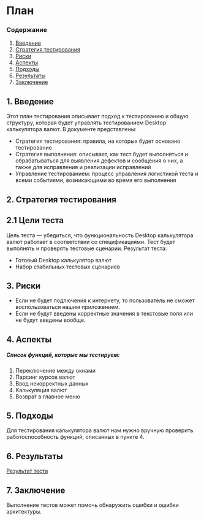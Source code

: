 # План
 ### Содержание
  1. [Введение](#1)
  2. [Стратегия тестирования](#2)
  3. [Риски](#3)
  4. [Аспекты](#4)
  5. [Подходы](#5)
  6. [Результаты](#6)
  7. [Заключение](#7)

<a name="1"></a>
 ## 1. Введение
Этот план тестирования описывает подход к тестированию и общую структуру, которая будет управлять тестированием Desktop калькулятора валют. В документе представлены:
* Стратегия тестирования: правила, на которых будет основано тестирование  
* Стратегия выполнения: описывает, как тест будет выполняться и обрабатываться для выявления дефектов и сообщения о них, а также для исправления и реализации исправлений  
* Управление тестированием: процесс управления логистикой теста и всеми событиями, возникающими во время его выполнения   



<a name="2"></a>
 ## 2. Стратегия тестирования
##  2.1 Цели теста
  Цель теста — убедиться, что функциональность Desktop  калькулятора валют работает в соответствии со спецификациями. Тест будет выполнять и проверять тестовые сценарии. Результат теста:
  * Готовый Desktop калькулятор валют
  * Набор стабильных тестовых сценариев  


<a name="3"></a>
 ## 3. Риски
- Если не будет подлючения к интернету, то пользователь не сможет воспользоваться нашим приложением.
- Если не будут введены корректные значения в текстовые поля или не будут введены вообще.


<a name="4"></a>
 ## 4. Аспекты
##### Список функций, которые мы тестируем:
1. Переключение между окнами
2. Парсинг курсов валют
3. Ввод некорректных данных
4. Калькуляция валют
5. Возврат в главное меню



<a name="5"></a>
 ## 5. Подходы
Для тестирования калькулятора валют нам нужно вручную проверить работоспособность функций, описанных в пункте 4.


<a name="6"></a>
 ## 6. Результаты
[Результат теста](TestResult.md)

<a name="7"></a>
 ## 7. Заключение
Выполнение тестов может помочь обнаружить ошибки и ошибки архитектуры.
